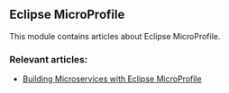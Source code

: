 ## Eclipse MicroProfile

This module contains articles about Eclipse MicroProfile.

### Relevant articles:

- [Building Microservices with Eclipse MicroProfile](https://www.baeldung.com/eclipse-microprofile)
